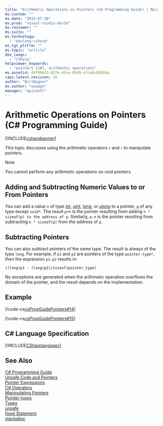 ```yaml
---
title: "Arithmetic Operations on Pointers (C# Programming Guide) | Microsoft Docs"
ms.custom: ""
ms.date: "2015-07-20"
ms.prod: "visual-studio-dev14"
ms.reviewer: ""
ms.suite: ""
ms.technology: 
  - "devlang-csharp"
ms.tgt_pltfrm: ""
ms.topic: "article"
dev_langs: 
  - "CSharp"
helpviewer_keywords: 
  - "pointers [C#], arithmetic operations"
ms.assetid: d4f0b623-827e-45ce-8649-cfcebc8692aa
caps.latest.revision: 18
author: "BillWagner"
ms.author: "wiwagn"
manager: "wpickett"
---
```

# Arithmetic Operations on Pointers (C# Programming Guide)
[!INCLUDE[csharpbanner](../../../csharp/includes/csharpbanner.md)]

This topic discusses using the arithmetic operators `+` and **-** to manipulate pointers.  
  
> [!NOTE]
>  You cannot perform any arithmetic operations on void pointers.  
  
## Adding and Subtracting Numeric Values to or From Pointers  
 You can add a value `n` of type [int](../../../csharp/language-reference/keywords/int.md), [uint](../../../csharp/language-reference/keywords/uint.md), [long](../../../csharp/language-reference/keywords/long.md), or [ulong](../../../csharp/language-reference/keywords/ulong.md) to a pointer, `p`,of any type except `void*`. The result `p+n` is the pointer resulting from adding `n * sizeof(p) to the address of p`. Similarly, `p-n` is the pointer resulting from subtracting `n * sizeof(p)` from the address of `p`.  
  
## Subtracting Pointers  
 You can also subtract pointers of the same type. The result is always of the type `long`. For example, if `p1` and `p2` are pointers of the type `pointer-type*`, then the expression `p1-p2` results in:  
  
 `((long)p1 - (long)p2)/sizeof(pointer_type)`  
  
 No exceptions are generated when the arithmetic operation overflows the domain of the pointer, and the result depends on the implementation.  
  
## Example  
 [!code-cs[csProgGuidePointers#14](../../../csharp/programming-guide/unsafe-code-pointers/codesnippet/csharp/Pointers/Pointers2.cs#14)]  
  
 [!code-cs[csProgGuidePointers#15](../../../csharp/programming-guide/unsafe-code-pointers/codesnippet/csharp/Pointers/Pointers.cs#15)]  
  
## C# Language Specification  
 [!INCLUDE[CSharplangspec](../../../csharp/language-reference/keywords/includes/csharplangspec-md.md)]  
  
## See Also  
 [C# Programming Guide](../../../csharp/programming-guide/index.md)   
 [Unsafe Code and Pointers](../../../csharp/programming-guide/unsafe-code-pointers/index.md)   
 [Pointer Expressions](../../../csharp/programming-guide/unsafe-code-pointers/pointer-expressions.md)   
 [C# Operators](../../../csharp/language-reference/operators/index.md)   
 [Manipulating Pointers](../../../csharp/programming-guide/unsafe-code-pointers/manipulating-pointers.md)   
 [Pointer types](../../../csharp/programming-guide/unsafe-code-pointers/pointer-types.md)   
 [Types](../../../csharp/language-reference/keywords/types.md)   
 [unsafe](../../../csharp/language-reference/keywords/unsafe.md)   
 [fixed Statement](../../../csharp/language-reference/keywords/fixed-statement.md)   
 [stackalloc](../../../csharp/language-reference/keywords/stackalloc.md)